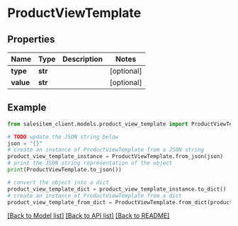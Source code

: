 # ProductViewTemplate


## Properties

Name | Type | Description | Notes
------------ | ------------- | ------------- | -------------
**type** | **str** |  | [optional] 
**value** | **str** |  | [optional] 

## Example

```python
from salesitem_client.models.product_view_template import ProductViewTemplate

# TODO update the JSON string below
json = "{}"
# create an instance of ProductViewTemplate from a JSON string
product_view_template_instance = ProductViewTemplate.from_json(json)
# print the JSON string representation of the object
print(ProductViewTemplate.to_json())

# convert the object into a dict
product_view_template_dict = product_view_template_instance.to_dict()
# create an instance of ProductViewTemplate from a dict
product_view_template_from_dict = ProductViewTemplate.from_dict(product_view_template_dict)
```
[[Back to Model list]](../README.md#documentation-for-models) [[Back to API list]](../README.md#documentation-for-api-endpoints) [[Back to README]](../README.md)


